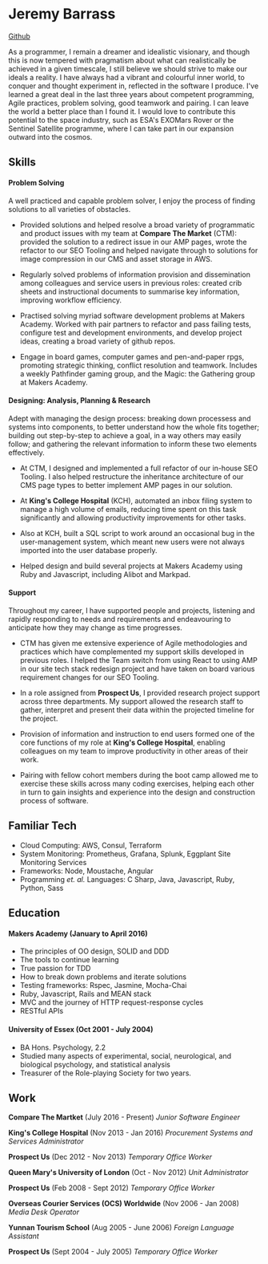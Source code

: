 # Jeremy Barrass

[Github](https://github.com/Jeremy-Barrass)

As a programmer, I remain a dreamer and idealistic visionary, and though this is now tempered with pragmatism about what can realistically be achieved in a given timescale, I still believe we should strive to make our ideals a reality.  I have always had a vibrant and colourful inner world, to conquer and thought experiment in, reflected in the software I produce.  I've learned a great deal in the last three years about competent programming, Agile practices, problem solving, good teamwork and pairing.  I can leave the world a better place than I found it.  I would love to contribute this potential to the space industry, such as ESA's EXOMars Rover or the Sentinel Satellite programme, where I can take part in our expansion outward into the cosmos.

## Skills

#### Problem Solving

A well practiced and capable problem solver, I enjoy the process of finding solutions to all varieties of obstacles.

* Provided solutions and helped resolve a broad variety of programmatic and product issues with my team at **Compare The Market** (CTM): provided the solution to a redirect issue in our AMP pages, wrote the refactor to our SEO Tooling and helped navigate through to solutions for image compression in our CMS and asset storage in AWS.

* Regularly solved problems of information provision and dissemination among colleagues and service users in previous roles: created crib sheets and instructional documents to summarise key information, improving workflow efficiency.

* Practised solving myriad software development problems at Makers Academy.  Worked with pair partners to refactor and pass failing tests, configure test and development environments, and develop project ideas, creating a broad variety of github repos.

* Engage in board games, computer games and pen-and-paper rpgs, promoting strategic thinking, conflict resolution and teamwork.  Includes a weekly Pathfinder gaming group, and the Magic: the Gathering group at Makers Academy.

#### Designing: Analysis, Planning & Research

Adept with managing the design process: breaking down processess and systems into components, to better understand how the whole fits together; building out step-by-step to achieve a goal, in a way others may easily follow; and gathering the relevant information to inform these two elements effectively.

* At CTM, I designed and implemented a full refactor of our in-house SEO Tooling.  I also helped restructure the inheritance architecture of our CMS page types to better implement AMP pages in our solution.

* At **King's College Hospital** (KCH), automated an inbox filing system to manage a high volume of emails, reducing time spent on this task significantly and allowing productivity improvements for other tasks.

* Also at KCH, built a SQL script to work around an occasional bug in the user-management system, which meant new users were not always imported into the user database properly.

* Helped design and build several projects at Makers Academy using Ruby and Javascript, including Alibot and Markpad.

#### Support

Throughout my career, I have supported people and projects, listening and rapidly responding to needs and requirements and endeavouring to anticipate how they may change as time progresses.

* CTM has given me extensive experience of Agile methodologies and practices which have complemented my support skills developed in previous roles.  I helped the Team switch from using React to using AMP in our site tech stack redesign project and have taken on board various requirement changes for our SEO Tooling.

* In a role assigned from **Prospect Us**, I provided research project support across three departments.  My support allowed the research staff to gather, interpret and present their data within the projected timeline for the project.

* Provision of information and instruction to end users formed one of the core functions of my role at **King's College Hospital**, enabling colleagues on my team to improve productivity in other areas of their work.

* Pairing with fellow cohort members during the boot camp allowed me to exercise these skills across many coding exercises, helping each other in turn to gain insights and experience into the design and construction process of software.

## Familiar Tech
* Cloud Computing: AWS, Consul, Terraform
* System Monitoring: Prometheus, Grafana, Splunk, Eggplant Site Monitoring Services
* Frameworks: Node, Moustache, Angular
* Programming _et. al._ Languages: C Sharp, Java, Javascript, Ruby, Python, Sass

## Education

#### Makers Academy (January to April 2016)

* The principles of OO design, SOLID and DDD
* The tools to continue learning
* True passion for TDD
* How to break down problems and iterate solutions
* Testing frameworks: Rspec, Jasmine, Mocha-Chai
* Ruby, Javascript, Rails and MEAN stack
* MVC and the journey of HTTP request-response cycles
* RESTful APIs

#### University of Essex (Oct 2001 - July 2004)

* BA Hons. Psychology, 2.2
* Studied many aspects of experimental, social, neurological, and biological  psychology, and statistical analysis
* Treasurer of the Role-playing Society for two years.

## Work

**Compare The Martket** (July 2016 - Present)
_Junior Software Engineer_

**King's College Hospital** (Nov 2013 - Jan 2016)
_Procurement Systems and Services Administrator_

**Prospect Us** (Dec 2012 - Nov 2013)
_Temporary Office Worker_

**Queen Mary's University of London** (Oct - Nov 2012)
_Unit Administrator_

**Prospect Us** (Feb 2008 - Sept 2012)
_Temporary Office Worker_

**Overseas Courier Services (OCS) Worldwide** (Nov 2006 - Jan 2008)
_Media Desk Operator_

**Yunnan Tourism School** (Aug 2005 - June 2006)
_Foreign Language Assistant_

**Prospect Us** (Sept 2004 - July 2005)
_Temporary Office Worker_
